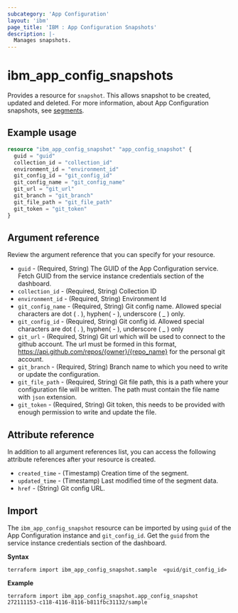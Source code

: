 ```yaml
---
subcategory: 'App Configuration'
layout: 'ibm'
page_title: 'IBM : App Configuration Snapshots'
description: |-
  Manages snapshots.
---
```


# ibm_app_config_snapshots

Provides a resource for `snapshot`. This allows snapshot to be created, updated and deleted. For more information, about App Configuration snapshots, see [segments](https://cloud.ibm.com/docs/app-configuration?topic=app-configuration-ac-snapshots).

## Example usage

```terraform
resource "ibm_app_config_snapshot" "app_config_snapshot" {
  guid = "guid"
  collection_id = "collection_id"
  environment_id = "environment_id"
  git_config_id = "git_config_id"
  git_config_name = "git_config_name"
  git_url = "git_url"
  git_branch = "git_branch"
  git_file_path = "git_file_path"
  git_token = "git_token"
}
```

## Argument reference

Review the argument reference that you can specify for your resource. 

- `guid` - (Required, String) The GUID of the App Configuration service. Fetch GUID from the service instance credentials section of the dashboard.
- `collection_id`  - (Required, String) Collection ID
- `environment_id` - (Required, String) Environment Id
- `git_config_name` - (Required, String) Git config name. Allowed special characters are dot ( . ), hyphen( - ), underscore ( _ ) only.
- `git_config_id` - (Required, String) Git config id. Allowed special characters are dot ( . ), hyphen( - ), underscore ( _ ) only
- `git_url`  - (Required, String) Git url which will be used to connect to the github account. The url must be formed in this format, https://api.github.com/repos/{owner}/{repo_name} for the personal git account.
- `git_branch`  - (Required, String) Branch name to which you need to write or update the configuration.
- `git_file_path`  - (Required, String) Git file path, this is a path where your configuration file will be written. The path must contain the file name with `json` extension.
- `git_token`  - (Required, String) Git token, this needs to be provided with enough permission to write and update the file.


## Attribute reference

In addition to all argument references list, you can access the following attribute references after your resource is created.

- `created_time` - (Timestamp) Creation time of the segment.
- `updated_time` - (Timestamp) Last modified time of the segment data.
- `href` - (String) Git config URL.


## Import

The `ibm_app_config_snapshot` resource can be imported by using `guid` of the App Configuration instance and `git_config_id`. Get the `guid` from the service instance credentials section of the dashboard.

**Syntax**

```
terraform import ibm_app_config_snapshot.sample  <guid/git_config_id>

```

**Example**

```
terraform import ibm_app_config_snapshot.app_config_snapshot 272111153-c118-4116-8116-b811fbc31132/sample
```